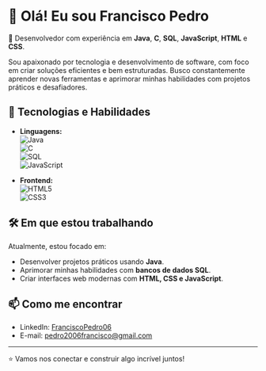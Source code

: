 # 👋 Olá! Eu sou Francisco Pedro

🎯 Desenvolvedor com experiência em **Java**, **C**, **SQL**, **JavaScript**, **HTML** e **CSS**.

Sou apaixonado por tecnologia e desenvolvimento de software, com foco em criar soluções eficientes e bem estruturadas. Busco constantemente aprender novas ferramentas e aprimorar minhas habilidades com projetos práticos e desafiadores.

## 🚀 Tecnologias e Habilidades

- **Linguagens:**  
  ![Java](https://img.shields.io/badge/Java-blue?style=flat&logo=java)  
  ![C](https://img.shields.io/badge/C-00599C?style=flat&logo=c)  
  ![SQL](https://img.shields.io/badge/SQL-4479A1?style=flat&logo=mysql)  
  ![JavaScript](https://img.shields.io/badge/JavaScript-F7DF1E?style=flat&logo=javascript&logoColor=black)

- **Frontend:**  
  ![HTML5](https://img.shields.io/badge/HTML5-E34F26?style=flat&logo=html5&logoColor=white)  
  ![CSS3](https://img.shields.io/badge/CSS3-1572B6?style=flat&logo=css3)

## 🛠️ Em que estou trabalhando
Atualmente, estou focado em:
- Desenvolver projetos práticos usando **Java**.
- Aprimorar minhas habilidades com **bancos de dados SQL**.
- Criar interfaces web modernas com **HTML, CSS e JavaScript**. 

## 📫 Como me encontrar
- LinkedIn: [FranciscoPedro06](https://www.linkedin.com/in/francisco-pedro-5150492ba)
- E-mail: pedro2006francisco@gmail.com

---

⭐ Vamos nos conectar e construir algo incrível juntos!
